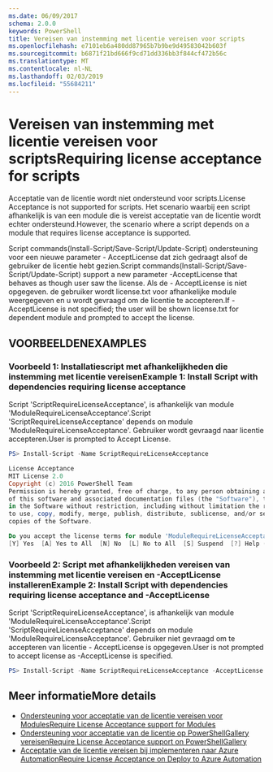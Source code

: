 ```yaml
---
ms.date: 06/09/2017
schema: 2.0.0
keywords: PowerShell
title: Vereisen van instemming met licentie vereisen voor scripts
ms.openlocfilehash: e7101eb6a480dd87965b7b9be9d49583042b603f
ms.sourcegitcommit: b6871f21bd666f9cd71dd336bb3f844cf472b56c
ms.translationtype: MT
ms.contentlocale: nl-NL
ms.lasthandoff: 02/03/2019
ms.locfileid: "55684211"
---
```

# <a name="requiring-license-acceptance-for-scripts"></a><span data-ttu-id="d91c8-103">Vereisen van instemming met licentie vereisen voor scripts</span><span class="sxs-lookup"><span data-stu-id="d91c8-103">Requiring license acceptance for scripts</span></span>

<span data-ttu-id="d91c8-104">Acceptatie van de licentie wordt niet ondersteund voor scripts.</span><span class="sxs-lookup"><span data-stu-id="d91c8-104">License Acceptance is not supported for scripts.</span></span> <span data-ttu-id="d91c8-105">Het scenario waarbij een script afhankelijk is van een module die is vereist acceptatie van de licentie wordt echter ondersteund.</span><span class="sxs-lookup"><span data-stu-id="d91c8-105">However, the scenario where a script depends on a module that requires license acceptance is supported.</span></span>

<span data-ttu-id="d91c8-106">Script commands(Install-Script/Save-Script/Update-Script) ondersteuning voor een nieuwe parameter - AcceptLicense dat zich gedraagt alsof de gebruiker de licentie hebt gezien.</span><span class="sxs-lookup"><span data-stu-id="d91c8-106">Script commands(Install-Script/Save-Script/Update-Script) support a new parameter -AcceptLicense that behaves as though user saw the license.</span></span> <span data-ttu-id="d91c8-107">Als de - AcceptLicense is niet opgegeven. de gebruiker wordt license.txt voor afhankelijke module weergegeven en u wordt gevraagd om de licentie te accepteren.</span><span class="sxs-lookup"><span data-stu-id="d91c8-107">If -AcceptLicense is not specified; the user will be shown license.txt for dependent module and prompted to accept the license.</span></span>

## <a name="examples"></a><span data-ttu-id="d91c8-108">VOORBEELDEN</span><span class="sxs-lookup"><span data-stu-id="d91c8-108">EXAMPLES</span></span>

### <a name="example-1-install-script-with-dependencies-requiring-license-acceptance"></a><span data-ttu-id="d91c8-109">Voorbeeld 1: Installatiescript met afhankelijkheden die instemming met licentie vereisen</span><span class="sxs-lookup"><span data-stu-id="d91c8-109">Example 1: Install Script with dependencies requiring license acceptance</span></span>

<span data-ttu-id="d91c8-110">Script 'ScriptRequireLicenseAcceptance', is afhankelijk van module 'ModuleRequireLicenseAcceptance'.</span><span class="sxs-lookup"><span data-stu-id="d91c8-110">Script 'ScriptRequireLicenseAcceptance' depends on module 'ModuleRequireLicenseAcceptance'.</span></span> <span data-ttu-id="d91c8-111">Gebruiker wordt gevraagd naar licentie accepteren.</span><span class="sxs-lookup"><span data-stu-id="d91c8-111">User is prompted to Accept License.</span></span>

```PowerShell
PS> Install-Script -Name ScriptRequireLicenseAcceptance

License Acceptance
MIT License 2.0
Copyright (c) 2016 PowerShell Team
Permission is hereby granted, free of charge, to any person obtaining a copy
of this software and associated documentation files (the "Software"), to deal
in the Software without restriction, including without limitation the rights
to use, copy, modify, merge, publish, distribute, sublicense, and/or sell
copies of the Software.

Do you accept the license terms for module 'ModuleRequireLicenseAcceptance'.
[Y] Yes  [A] Yes to All  [N] No  [L] No to All  [S] Suspend  [?] Help (default is "N"):
```

### <a name="example-2-install-script-with-dependencies-requiring-license-acceptance-and--acceptlicense"></a><span data-ttu-id="d91c8-112">Voorbeeld 2: Script met afhankelijkheden vereisen van instemming met licentie vereisen en -AcceptLicense installeren</span><span class="sxs-lookup"><span data-stu-id="d91c8-112">Example 2: Install Script with dependencies requiring license acceptance and -AcceptLicense</span></span>

<span data-ttu-id="d91c8-113">Script 'ScriptRequireLicenseAcceptance', is afhankelijk van module 'ModuleRequireLicenseAcceptance'.</span><span class="sxs-lookup"><span data-stu-id="d91c8-113">Script 'ScriptRequireLicenseAcceptance' depends on module 'ModuleRequireLicenseAcceptance'.</span></span> <span data-ttu-id="d91c8-114">Gebruiker niet gevraagd om te accepteren van licentie - AcceptLicense is opgegeven.</span><span class="sxs-lookup"><span data-stu-id="d91c8-114">User is not prompted to accept license as -AcceptLicense is specified.</span></span>

```PowerShell
PS> Install-Script -Name ScriptRequireLicenseAcceptance -AcceptLicense
```

## <a name="more-details"></a><span data-ttu-id="d91c8-115">Meer informatie</span><span class="sxs-lookup"><span data-stu-id="d91c8-115">More details</span></span>

- [<span data-ttu-id="d91c8-116">Ondersteuning voor acceptatie van de licentie vereisen voor Modules</span><span class="sxs-lookup"><span data-stu-id="d91c8-116">Require License Acceptance support for Modules</span></span>](module-license-acceptance.md)
- [<span data-ttu-id="d91c8-117">Ondersteuning voor acceptatie van de licentie op PowerShellGallery vereisen</span><span class="sxs-lookup"><span data-stu-id="d91c8-117">Require License Acceptance support on PowerShellGallery</span></span>](../how-to/working-with-packages/packages-that-require-license-acceptance.md)
- [<span data-ttu-id="d91c8-118">Acceptatie van de licentie vereisen bij implementeren naar Azure Automation</span><span class="sxs-lookup"><span data-stu-id="d91c8-118">Require License Acceptance on Deploy to Azure Automation</span></span>](../how-to/working-with-packages/deploy-to-azure-automation.md)
